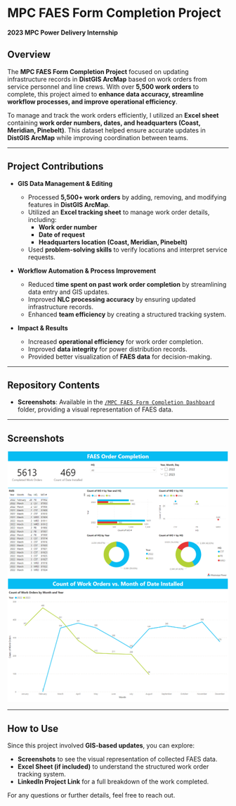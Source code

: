 # MPC FAES Form Completion Project  
**2023 MPC Power Delivery Internship**  

## Overview  

The **MPC FAES Form Completion Project** focused on updating infrastructure records in **DistGIS ArcMap** based on work orders from service personnel and line crews. With over **5,500 work orders** to complete, this project aimed to **enhance data accuracy, streamline workflow processes, and improve operational efficiency**.  

To manage and track the work orders efficiently, I utilized an **Excel sheet** containing **work order numbers, dates, and headquarters (Coast, Meridian, Pinebelt)**. This dataset helped ensure accurate updates in **DistGIS ArcMap** while improving coordination between teams.  

---

## Project Contributions  

- **GIS Data Management & Editing**  
  - Processed **5,500+ work orders** by adding, removing, and modifying features in **DistGIS ArcMap**.  
  - Utilized an **Excel tracking sheet** to manage work order details, including:  
    - **Work order number**  
    - **Date of request**  
    - **Headquarters location (Coast, Meridian, Pinebelt)**  
  - Used **problem-solving skills** to verify locations and interpret service requests.  

- **Workflow Automation & Process Improvement**  
  - Reduced **time spent on past work order completion** by streamlining data entry and GIS updates.  
  - Improved **NLC processing accuracy** by ensuring updated infrastructure records.  
  - Enhanced **team efficiency** by creating a structured tracking system.  

- **Impact & Results**  
  - Increased **operational efficiency** for work order completion.  
  - Improved **data integrity** for power distribution records.  
  - Provided better visualization of **FAES data** for decision-making.  

---

## Repository Contents  

- **Screenshots**: Available in the [`/MPC FAES Form Completion Dashboard`](/mpc%20internship%20dashboards/MPC%20FAES%20Form%20Completion%20Dashboard/) folder, providing a visual representation of FAES data.   

---

## Screenshots   
![Dashboard Screenshot](https://github.com/haileyrthomas01/powerbidashboards/blob/main/mpc%20internship%20dashboards/MPC%20FAES%20Form%20Completion%20Dashboard/faes1.png)  
![Dashboard Screenshot2](https://github.com/haileyrthomas01/powerbidashboards/blob/main/mpc%20internship%20dashboards/MPC%20FAES%20Form%20Completion%20Dashboard/faes2.png)

---

## How to Use  

Since this project involved **GIS-based updates**, you can explore:  
- **Screenshots** to see the visual representation of collected FAES data.  
- **Excel Sheet (if included)** to understand the structured work order tracking system.  
- **LinkedIn Project Link** for a full breakdown of the work completed.  

For any questions or further details, feel free to reach out.  

